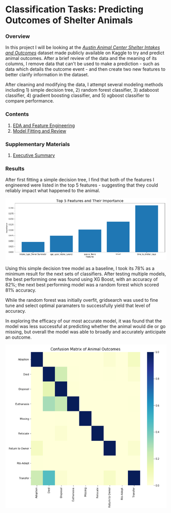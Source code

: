 
# Classification Tasks:  Predicting Outcomes of Shelter Animals

### Overview

In this project I will be looking at the [*Austin Animal Center Shelter Intakes and Outcomes*](https://www.kaggle.com/aaronschlegel/austin-animal-center-shelter-intakes-and-outcomes) dataset made publicly available on Kaggle to try and predict animal outcomes. After a brief review of the data and the meaning of its columns, I remove data that can't be used to make a prediction - such as data which details the outcome event - and then create two new features to better clarify information in the dataset.

After cleaning and modifying the data, I attempt several modeling methods including 1) simple decision tree, 2) random forest classifier, 3) adaboost classifier, 4) gradient boosting classifier, and 5) xgboost classifier to compare performance.

### Contents

1. [EDA and Feature Engineering](/EDA.ipynb)
2. [Model Fitting and Review](/Model%20Fitting%20and%20Review.ipynb)

### Supplementary Materials

1. [Executive Summary](/Executive%20Summary.pdf)

### Results

After first fitting a simple decision tree, I find that both of the features I engineered were listed in the top 5 features - suggesting that they could reliably impact what happened to the animal.

![.](/1.PNG)

Using this simple decision tree model as a baseline, I took its 78% as a minimum result for the next sets of classifiers. After testing multiple models, the best performing one was found using XG Boost, with an accuracy of 82%; the next best performing model was a random forest which scored 81% accuracy.

While the random forest was initially overfit, gridsearch was used to fine tune and select optimal paramaters to successfully yield that level of accuracy.

In exploring the efficacy of our most accurate model, it was found that the model was less successful at predicting whether the animal would die or go missing, but overall the model was able to broadly and accurately anticipate an outcome.

![.](/2.PNG)
